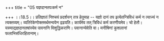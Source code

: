 +++
title = "05 यज्ञदानतपःकर्म न"

+++
।।18.5।। प्रतिज्ञातं निश्चयं प्रदर्शयन् तत्र हेतुमाह -- यज्ञो दानं तप
इत्येतन्त्रिविधं कर्म न त्याज्यं न त्यक्तव्यम्।
व्यतिरेकेणोक्तमर्थमन्वयेन द्रढयति। कार्यमेव तत् त्रिविधं कर्म करणीयमेव।
चो हेतौ। यस्माद्यज्ञदानतषांस्येव पावनानि विशुद्धिकराणि। पवानान्येवेति
वा। मनीषिणां कुशलानां फलाभिसंधिरहितानाम्।
